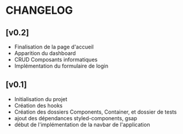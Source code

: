 # CHANGELOG

## [v0.2]

- Finalisation de la page d'accueil
- Apparition du dashboard
- CRUD Composants informatiques
- Implémentation du formulaire de login

## [v0.1]

- Initialisation du projet
- Création des hooks
- Création des dossiers Components, Container, et dossier de tests
- ajout des dépendances styled-components, gsap
- début de l'implémentation de la navbar de l'application
